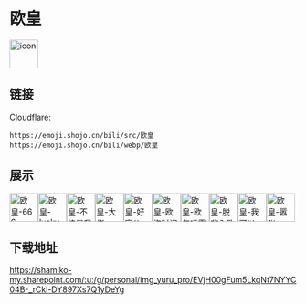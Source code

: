 # 欧皇
<img src="https://emoji.shojo.cn/bili/src/欧皇/icon.png" width="50" height="50" alt="icon">

## 链接
Cloudflare:
```
https://emoji.shojo.cn/bili/src/欧皇
https://emoji.shojo.cn/bili/webp/欧皇
```
## 展示
<img src="https://emoji.shojo.cn/bili/src/欧皇/欧皇-666.png" width="50" height="50" alt="欧皇-666"><img src="https://emoji.shojo.cn/bili/src/欧皇/欧皇-lucky.png" width="50" height="50" alt="欧皇-lucky"><img src="https://emoji.shojo.cn/bili/src/欧皇/欧皇-不愧是我.png" width="50" height="50" alt="欧皇-不愧是我"><img src="https://emoji.shojo.cn/bili/src/欧皇/欧皇-大佬.png" width="50" height="50" alt="欧皇-大佬"><img src="https://emoji.shojo.cn/bili/src/欧皇/欧皇-好家伙.png" width="50" height="50" alt="欧皇-好家伙"><img src="https://emoji.shojo.cn/bili/src/欧皇/欧皇-欧泡时间.png" width="50" height="50" alt="欧皇-欧泡时间"><img src="https://emoji.shojo.cn/bili/src/欧皇/欧皇-欧气喷雾.png" width="50" height="50" alt="欧皇-欧气喷雾"><img src="https://emoji.shojo.cn/bili/src/欧皇/欧皇-脱非入欧.png" width="50" height="50" alt="欧皇-脱非入欧"><img src="https://emoji.shojo.cn/bili/src/欧皇/欧皇-我可以.png" width="50" height="50" alt="欧皇-我可以"><img src="https://emoji.shojo.cn/bili/src/欧皇/欧皇-嚣张.png" width="50" height="50" alt="欧皇-嚣张">

## 下载地址

https://shamiko-my.sharepoint.com/:u:/g/personal/img_yuru_pro/EVjH00gFum5LkqNt7NYYC04B-_rCkl-DY897Xs7Q1yDeYg